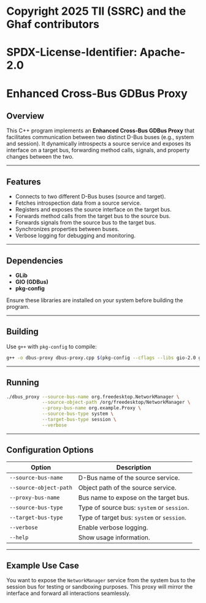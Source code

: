 # Copyright 2025 TII (SSRC) and the Ghaf contributors
# SPDX-License-Identifier: Apache-2.0

# Enhanced Cross-Bus GDBus Proxy

## Overview

This C++ program implements an **Enhanced Cross-Bus GDBus Proxy** that facilitates communication between two distinct D-Bus buses (e.g., system and session). It dynamically introspects a source service and exposes its interface on a target bus, forwarding method calls, signals, and property changes between the two.

---

## Features

- Connects to two different D-Bus buses (source and target).
- Fetches introspection data from a source service.
- Registers and exposes the source interface on the target bus.
- Forwards method calls from the target bus to the source bus.
- Forwards signals from the source bus to the target bus.
- Synchronizes properties between buses.
- Verbose logging for debugging and monitoring.

---

## Dependencies

- **GLib**
- **GIO (GDBus)**
- **pkg-config**

Ensure these libraries are installed on your system before building the program.

---

## Building

Use `g++` with `pkg-config` to compile:

```bash
g++ -o dbus-proxy dbus-proxy.cpp $(pkg-config --cflags --libs gio-2.0 glib-2.0)
```

---

## Running

```bash
./dbus_proxy --source-bus-name org.freedesktop.NetworkManager \
             --source-object-path /org/freedesktop/NetworkManager \
             --proxy-bus-name org.example.Proxy \
             --source-bus-type system \
             --target-bus-type session \
             --verbose
```

---

## Configuration Options

| Option                  | Description                                |
|-------------------------|--------------------------------------------|
| `--source-bus-name`     | D-Bus name of the source service.          |
| `--source-object-path`  | Object path of the source service.         |
| `--proxy-bus-name`      | Bus name to expose on the target bus.      |
| `--source-bus-type`     | Type of source bus: `system` or `session`. |
| `--target-bus-type`     | Type of target bus: `system` or `session`. |
| `--verbose`             | Enable verbose logging.                    |
| `--help`                | Show usage information.                    |

---

## Example Use Case

You want to expose the `NetworkManager` service from the system bus to the session bus for testing or sandboxing purposes. This proxy will mirror the interface and forward all interactions seamlessly.
